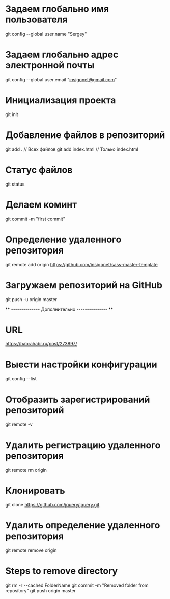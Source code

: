 # Задаем глобально имя пользователя
git config --global user.name "Sergey"

# Задаем глобально адрес электронной почты
git config --global user.email "insigonet@gmail.com"

# Инициализация проекта
git init

# Добавление файлов в репозиторий
git add .	// Всех файлов
git add index.html		// Только index.html

# Статус файлов
git status

# Делаем коминт
git commit -m "first commit"

# Определение удаленного репозитория
git remote add origin https://github.com/insigonet/sass-master-template

# Загружаем репозиторий на GitHub
git push -u origin master



** -------------- Дополнительно --------------- **
# URL
https://habrahabr.ru/post/273897/


# Выести настройки конфигурации
git config --list

# Отобразить зарегистрирований репозиторий
git remote -v

# Удалить регистрацию удаленного репозитория
git remote rm origin

# Клонировать
git clone https://github.com/jquery/jquery.git

# Удалить определение удаленного репозитория
git remote remove origin


# Steps to remove directory
git rm -r --cached FolderName
git commit -m "Removed folder from repository"
git push origin master

